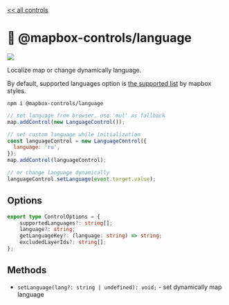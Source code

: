 [<< all controls](/README.md)

# 📖 @mapbox-controls/language

![](https://github.com/korywka/mapbox-controls/assets/988471/b2984a79-73f0-43e2-96b3-782b4b9970dc)

Localize map or change dynamically language.

By default, supported languages option is [the supported list](https://docs.mapbox.com/data/tilesets/reference/mapbox-streets-v8/#common-fields) by mapbox styles.

```
npm i @mapbox-controls/language
```

```js
// set language from browser, use 'mul' as fallback
map.addControl(new LanguageControl());

// set custom language while initialization
const languageControl = new LanguageControl({
  language: 'ru',
});
map.addControl(languageControl);

// or change language dynamically
languageControl.setLanguage(event.target.value);
```

## Options

```ts
export type ControlOptions = {
    supportedLanguages?: string[];
    language?: string;
    getLanguageKey?: (language: string) => string;
    excludedLayerIds?: string[];
};
```

## Methods

- `setLanguage(lang?: string | undefined): void;` - set dynamically map language
